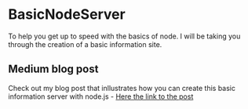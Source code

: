 # BasicNodeServer
To help you get up to speed with the basics of node. I will be taking you through the creation of a basic information site.

## Medium blog post
Check out my blog post that inllustrates how you can create this basic information server with node.js - [Here the link to the post](https://rolandsankara.medium.com/a-basic-information-site-built-using-nodejs-ff4e22589151)